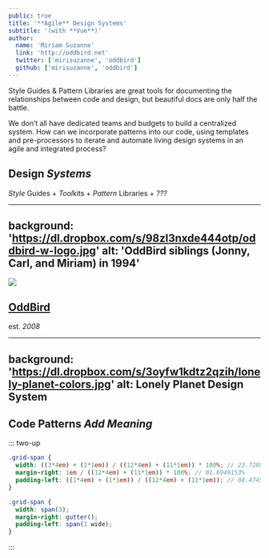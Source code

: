 ```yaml
---
public: true
title: '**Agile** Design Systems'
subtitle: '(with **Vue**)'
author:
  name: 'Miriam Suzanne'
  link: 'http://oddbird.net'
  twitter: ['mirisuzanne', 'oddbird']
  github: ['mirisuzanne', 'oddbird']
---
```


Style Guides & Pattern Libraries
are great tools for documenting
the relationships between code and design,
but beautiful docs are only half the battle.

<!-- more -->

We don’t all have dedicated teams and budgets
to build a centralized system.
How can we incorporate patterns into our code,
using templates and pre-processors to iterate and automate
living design systems in an agile and integrated process?

<!-- slide -->

## Design *Systems*
*Style* Guides + *Tool*kits + *Pattern* Libraries + *???*

<!-- slide -->

---
background: 'https://dl.dropbox.com/s/98zl3nxde444otp/oddbird-w-logo.jpg'
alt: 'OddBird siblings (Jonny, Carl, and Miriam) in 1994'
---

<!-- slide -->

![](https://dl.dropbox.com/s/76e55964w8nvx3y/oddbird.png)

## [OddBird](http://oddbird.net)
est. *2008*

<!-- slide -->

---
background: 'https://dl.dropbox.com/s/3oyfw1kdtz2qzih/lonely-planet-colors.jpg'
alt: Lonely Planet Design System
---

<!-- slide -->

## Code Patterns *Add Meaning*

::: two-up
```scss
.grid-span {
  width: ((3*4em) + (2*1em)) / ((12*4em) + (11*1em)) * 100%; // 23.7288136%
  margin-right: 1em / ((12*4em) + (11*1em)) * 100%; // 01.6949153%
  padding-left: ((1*4em) + (1*1em)) / ((12*4em) + (11*1em)); // 08.4745763%
}
```

```scss
.grid-span {
  width: span(3);
  margin-right: gutter();
  padding-left: span(1 wide);
}
```
:::
